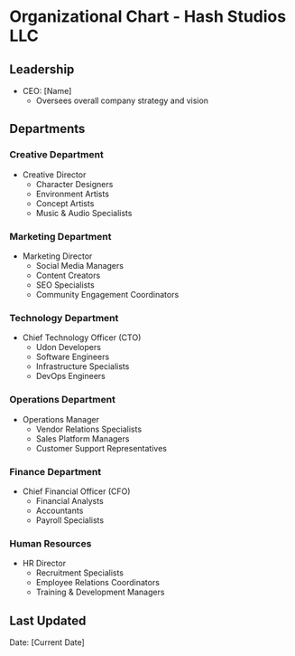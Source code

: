 # Organizational Chart - Hash Studios LLC

## Leadership
- CEO: [Name]
  - Oversees overall company strategy and vision

## Departments
### Creative Department
- Creative Director
  - Character Designers
  - Environment Artists
  - Concept Artists
  - Music & Audio Specialists

### Marketing Department
- Marketing Director
  - Social Media Managers
  - Content Creators
  - SEO Specialists
  - Community Engagement Coordinators

### Technology Department
- Chief Technology Officer (CTO)
  - Udon Developers
  - Software Engineers
  - Infrastructure Specialists
  - DevOps Engineers

### Operations Department
- Operations Manager
  - Vendor Relations Specialists
  - Sales Platform Managers
  - Customer Support Representatives

### Finance Department
- Chief Financial Officer (CFO)
  - Financial Analysts
  - Accountants
  - Payroll Specialists

### Human Resources
- HR Director
  - Recruitment Specialists
  - Employee Relations Coordinators
  - Training & Development Managers

## Last Updated
Date: [Current Date]